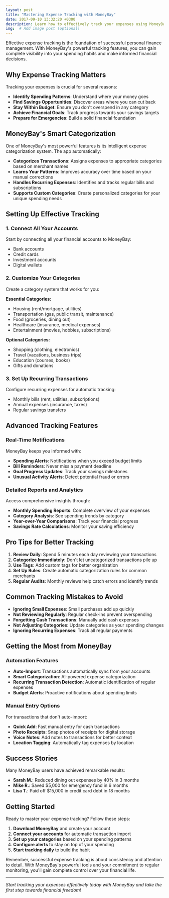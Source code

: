 ```yaml
---
layout: post
title: "Mastering Expense Tracking with MoneyBay"
date: 2017-09-10 13:32:20 +0300
description: Learn how to effectively track your expenses using MoneyBay's advanced features and automation tools. # Add post description (optional)
img:  # Add image post (optional)
---
```

Effective expense tracking is the foundation of successful personal finance management. With MoneyBay's powerful tracking features, you can gain complete visibility into your spending habits and make informed financial decisions.

## Why Expense Tracking Matters

Tracking your expenses is crucial for several reasons:

- **Identify Spending Patterns**: Understand where your money goes
- **Find Savings Opportunities**: Discover areas where you can cut back
- **Stay Within Budget**: Ensure you don't overspend in any category
- **Achieve Financial Goals**: Track progress towards your savings targets
- **Prepare for Emergencies**: Build a solid financial foundation

## MoneyBay's Smart Categorization

One of MoneyBay's most powerful features is its intelligent expense categorization system. The app automatically:

- **Categorizes Transactions**: Assigns expenses to appropriate categories based on merchant names
- **Learns Your Patterns**: Improves accuracy over time based on your manual corrections
- **Handles Recurring Expenses**: Identifies and tracks regular bills and subscriptions
- **Supports Custom Categories**: Create personalized categories for your unique spending needs

## Setting Up Effective Tracking

### 1. Connect All Your Accounts

Start by connecting all your financial accounts to MoneyBay:

- Bank accounts
- Credit cards
- Investment accounts
- Digital wallets

### 2. Customize Your Categories

Create a category system that works for you:

**Essential Categories:**
- Housing (rent/mortgage, utilities)
- Transportation (gas, public transit, maintenance)
- Food (groceries, dining out)
- Healthcare (insurance, medical expenses)
- Entertainment (movies, hobbies, subscriptions)

**Optional Categories:**
- Shopping (clothing, electronics)
- Travel (vacations, business trips)
- Education (courses, books)
- Gifts and donations

### 3. Set Up Recurring Transactions

Configure recurring expenses for automatic tracking:

- Monthly bills (rent, utilities, subscriptions)
- Annual expenses (insurance, taxes)
- Regular savings transfers

## Advanced Tracking Features

### Real-Time Notifications

MoneyBay keeps you informed with:

- **Spending Alerts**: Notifications when you exceed budget limits
- **Bill Reminders**: Never miss a payment deadline
- **Goal Progress Updates**: Track your savings milestones
- **Unusual Activity Alerts**: Detect potential fraud or errors

### Detailed Reports and Analytics

Access comprehensive insights through:

- **Monthly Spending Reports**: Complete overview of your expenses
- **Category Analysis**: See spending trends by category
- **Year-over-Year Comparisons**: Track your financial progress
- **Savings Rate Calculations**: Monitor your saving efficiency

## Pro Tips for Better Tracking

1. **Review Daily**: Spend 5 minutes each day reviewing your transactions
2. **Categorize Immediately**: Don't let uncategorized transactions pile up
3. **Use Tags**: Add custom tags for better organization
4. **Set Up Rules**: Create automatic categorization rules for common merchants
5. **Regular Audits**: Monthly reviews help catch errors and identify trends

## Common Tracking Mistakes to Avoid

- **Ignoring Small Expenses**: Small purchases add up quickly
- **Not Reviewing Regularly**: Regular check-ins prevent overspending
- **Forgetting Cash Transactions**: Manually add cash expenses
- **Not Adjusting Categories**: Update categories as your spending changes
- **Ignoring Recurring Expenses**: Track all regular payments

## Getting the Most from MoneyBay

### Automation Features

- **Auto-Import**: Transactions automatically sync from your accounts
- **Smart Categorization**: AI-powered expense categorization
- **Recurring Transaction Detection**: Automatic identification of regular expenses
- **Budget Alerts**: Proactive notifications about spending limits

### Manual Entry Options

For transactions that don't auto-import:

- **Quick Add**: Fast manual entry for cash transactions
- **Photo Receipts**: Snap photos of receipts for digital storage
- **Voice Notes**: Add notes to transactions for better context
- **Location Tagging**: Automatically tag expenses by location

## Success Stories

Many MoneyBay users have achieved remarkable results:

- **Sarah M.**: Reduced dining out expenses by 40% in 3 months
- **Mike R.**: Saved $5,000 for emergency fund in 6 months
- **Lisa T.**: Paid off $15,000 in credit card debt in 18 months

## Getting Started

Ready to master your expense tracking? Follow these steps:

1. **Download MoneyBay** and create your account
2. **Connect your accounts** for automatic transaction import
3. **Set up your categories** based on your spending patterns
4. **Configure alerts** to stay on top of your spending
5. **Start tracking daily** to build the habit

Remember, successful expense tracking is about consistency and attention to detail. With MoneyBay's powerful tools and your commitment to regular monitoring, you'll gain complete control over your financial life.

---

*Start tracking your expenses effectively today with MoneyBay and take the first step towards financial freedom!*
